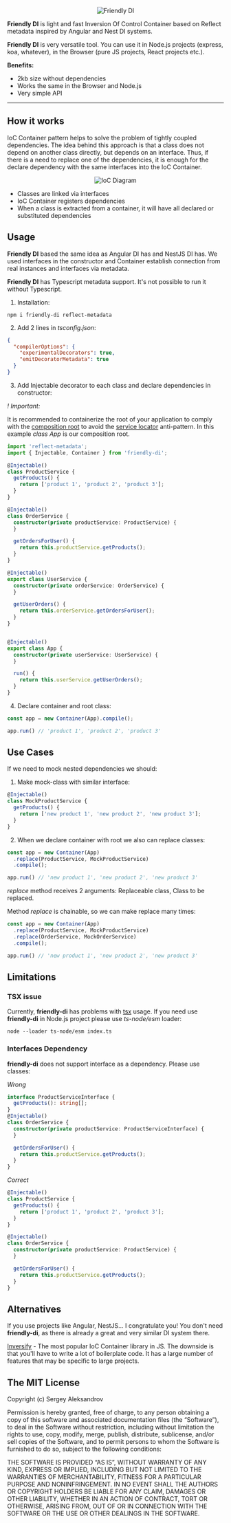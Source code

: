 <p align="center">
  <img alt="Friendly DI" src="https://www.natrube.net/friendly-di/friendly-di.png">
</p>

**Friendly DI** is light and fast Inversion Of Control Container based on Reflect metadata inspired by Angular and Nest DI systems.

**Friendly DI** is very versatile tool. You can use it in Node.js projects (express, koa, whatever), in the Browser (pure JS projects, React projects etc.).

**Benefits:**

- 2kb size without dependencies
- Works the same in the Browser and Node.js
- Very simple API

***

## How it works

IoC Container pattern helps to solve the problem of tightly coupled dependencies. The idea behind this approach
is that a class does not depend on another class directly, but depends on an interface. Thus, if there is a need to
replace one of the dependencies, it is enough for the declare dependency with the same interfaces into the IoC Container.

<p align="center">
  <img alt="IoC Diagram" src="https://www.natrube.net/friendly-di/ioc-diagram.png">
</p>

- Classes are linked via interfaces
- IoC Container registers dependencies
- When a class is extracted from a container, it will have all declared or substituted dependencies

## Usage

**Friendly DI** based the same idea as Angular DI has and NestJS DI has. We used interfaces in the constructor and Container establish connection from real instances and interfaces via metadata.

**Friendly DI** has Typescript metadata support. It's not possible to run it without Typescript.

1. Installation:

```shell
npm i friendly-di reflect-metadata
```

2. Add 2 lines in *tsconfig.json*:

```json
{
  "compilerOptions": {
    "experimentalDecorators": true,
    "emitDecoratorMetadata": true
  }
}

```

3. Add Injectable decorator to each class and declare dependencies in constructor:

*! Important:*

It is recommended to containerize the root of your application to comply with the [composition root](https://blog.ploeh.dk/2011/07/28/CompositionRoot/)
to avoid the [service locator](https://blog.ploeh.dk/2010/02/03/ServiceLocatorisanAnti-Pattern/) anti-pattern.
In this example *class App* is our composition root.

```ts
import 'reflect-metadata';
import { Injectable, Container } from 'friendly-di';

@Injectable()
class ProductService {
  getProducts() {
    return ['product 1', 'product 2', 'product 3'];
  }
}

@Injectable()
class OrderService {
  constructor(private productService: ProductService) {
  }

  getOrdersForUser() {
    return this.productService.getProducts();
  }
}

@Injectable()
export class UserService {
  constructor(private orderService: OrderService) {
  }

  getUserOrders() {
    return this.orderService.getOrdersForUser();
  }
}


@Injectable()
export class App {
  constructor(private userService: UserService) {
  }

  run() {
    return this.userService.getUserOrders();
  }
}
```

4. Declare container and root class:

```ts
const app = new Container(App).compile();

app.run() // 'product 1', 'product 2', 'product 3'
```

## Use Cases

If we need to mock nested dependencies we should:

1. Make mock-class with similar interface:

```ts
@Injectable()
class MockProductService {
  getProducts() {
    return ['new product 1', 'new product 2', 'new product 3'];
  }
}
```

2. When we declare container with root we also can replace classes:

```ts
const app = new Container(App)
  .replace(ProductService, MockProductService)
  .compile();

app.run() // 'new product 1', 'new product 2', 'new product 3'
```

*replace* method receives 2 arguments: Replaceable class, Class to be replaced.

Method *replace* is chainable, so we can make replace many times:

```ts
const app = new Container(App)
  .replace(ProductService, MockProductService)
  .replace(OrderService, MockOrderService)
  .compile();

app.run() // 'new product 1', 'new product 2', 'new product 3'
```

## Limitations

### TSX issue

Currently, **friendly-di** has problems with [tsx](https://github.com/privatenumber/tsx) usage. If you need use **friendly-di** in Node.js project please use *ts-node/esm* loader:

```shell
node --loader ts-node/esm index.ts
```

### Interfaces Dependency

**friendly-di** does not support interface as a dependency. Please use classes:

*Wrong*

```ts
interface ProductServiceInterface {
  getProducts(): string[];
}
@Injectable()
class OrderService {
  constructor(private productService: ProductServiceInterface) {
  }

  getOrdersForUser() {
    return this.productService.getProducts();
  }
}
```

*Correct*

```ts
@Injectable()
class ProductService {
  getProducts() {
    return ['product 1', 'product 2', 'product 3'];
  }
}

@Injectable()
class OrderService {
  constructor(private productService: ProductService) {
  }

  getOrdersForUser() {
    return this.productService.getProducts();
  }
}
```

## Alternatives

If you use projects like Angular, NestJS... I congratulate you! You don't need **friendly-di**, as there is already a great and very similar DI system there.

[Inversify](https://github.com/inversify/InversifyJS/tree/master) - The most popular IoC Container library in JS. The
downside is that you'll have to write a lot of boilerplate code. It has a large number of features that may be specific
to large projects.

## The MIT License

Copyright (c) Sergey Aleksandrov

Permission is hereby granted, free of charge, to any person obtaining a copy of this software and associated
documentation files (the “Software”), to deal in the Software without restriction, including without limitation the
rights to use, copy, modify, merge, publish, distribute, sublicense, and/or sell copies of the Software, and to permit
persons to whom the Software is furnished to do so, subject to the following conditions:

THE SOFTWARE IS PROVIDED “AS IS”, WITHOUT WARRANTY OF ANY KIND, EXPRESS OR IMPLIED, INCLUDING BUT NOT LIMITED TO THE
WARRANTIES OF MERCHANTABILITY, FITNESS FOR A PARTICULAR PURPOSE AND NONINFRINGEMENT. IN NO EVENT SHALL THE AUTHORS OR
COPYRIGHT HOLDERS BE LIABLE FOR ANY CLAIM, DAMAGES OR OTHER LIABILITY, WHETHER IN AN ACTION OF CONTRACT, TORT OR
OTHERWISE, ARISING FROM, OUT OF OR IN CONNECTION WITH THE SOFTWARE OR THE USE OR OTHER DEALINGS IN THE SOFTWARE.
